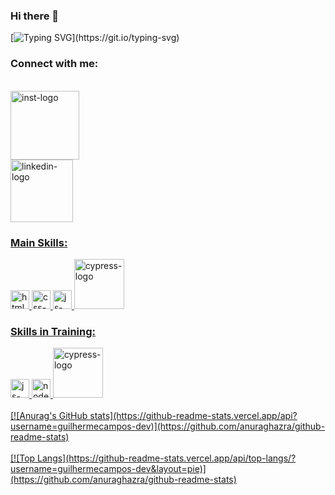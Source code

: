 ### Hi there 👋


[![Typing SVG](https://readme-typing-svg.herokuapp.com/?color=F4336&size=35&center=true&vCenter=true&width=1000&lines=Hi,+everyone!!+Welcomme!!;I´m+Guilherme+Campos;I'm+QA+Tester;Enjoy!!)](https://git.io/typing-svg)


### Connect with me: 
<br>
<a href="https://www.instagram.com/guilhermemc.ampos/"> <img src="https://img.shields.io/badge/Instagram-E4405F?style=for-the-badge&logo=instagram&logoColor=white" alt="inst-logo" width="110px">
<br>
<a href="www.linkedin.com/in/guilherme-martins-campos"> <img src="https://img.shields.io/badge/LinkedIn-0077B5?style=for-the-badge&logo=linkedin&logoColor=white" alt="linkedin-logo" width="100px">


### Main Skills:

<img src="https://github.com/guilhermecampos-dev/guilhermecampos-dev/assets/157999298/670b5239-cc75-4804-afc9-94f2db9b0e65" alt="html-logo" width="30px">
<img src="https://github.com/guilhermecampos-dev/guilhermecampos-dev/assets/157999298/f7c0dca5-083c-45bc-9a65-3d79ef54d155" alt="css-logo" width="30px">
<img src="https://github.com/guilhermecampos-dev/guilhermecampos-dev/assets/157999298/ca53bdec-fc83-499d-b08c-c980b03a7a48" alt="js-logo" width="30px">
<img src="https://github.com/user-attachments/assets/fd7a07f9-35ea-4f11-ae8e-0464e53a5538" alt="cypress-logo" width="80px">


### Skills in Training:


<img src="https://github.com/guilhermecampos-dev/guilhermecampos-dev/assets/157999298/ca53bdec-fc83-499d-b08c-c980b03a7a48" alt="js-logo" width="30px">
<img src="https://www.svgrepo.com/show/452075/node-js.svg" alt="node.js" width="30px">
<img src="https://github.com/user-attachments/assets/fd7a07f9-35ea-4f11-ae8e-0464e53a5538" alt="cypress-logo" width="80px">
<br>
<br>
[![Anurag's GitHub stats](https://github-readme-stats.vercel.app/api?username=guilhermecampos-dev)](https://github.com/anuraghazra/github-readme-stats)
<br>
<br>
[![Top Langs](https://github-readme-stats.vercel.app/api/top-langs/?username=guilhermecampos-dev&layout=pie)](https://github.com/anuraghazra/github-readme-stats)


<!--
**guilhermecampos-dev/guilhermecampos-dev** is a ✨ _special_ ✨ repository because its `README.md` (this file) appears on your GitHub profile.

Here are some ideas to get you started:

- 🔭 I’m currently working on ...
- 🌱 I’m currently learning ...
- 👯 I’m looking to collaborate on ...
- 🤔 I’m looking for help with ...
- 💬 Ask me about ...
- 📫 How to reach me: ...
- 😄 Pronouns: ...
- ⚡ Fun fact: ...
-->
